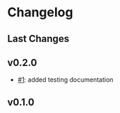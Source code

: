 # Changelog

## Last Changes


## v0.2.0

- [#1](https://github.com/LaxarJS/laxar-react-adapter/issues/1): added testing documentation


## v0.1.0
